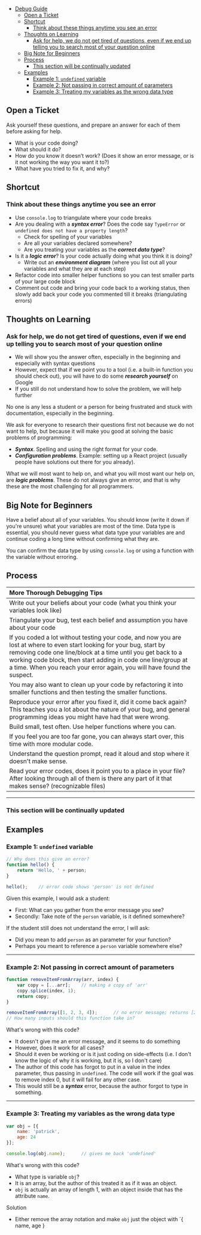 - [Debug Guide](#debug-guide)
    - [Open a Ticket](#open-a-ticket)
    - [Shortcut](#shortcut)
        - [Think about these things anytime you see an error](#think-about-these-things-anytime-you-see-an-error)
    - [Thoughts on Learning](#thoughts-on-learning)
        - [Ask for help, we do not get tired of questions, even if we end up telling you to search most of your question online](#ask-for-help-we-do-not-get-tired-of-questions-even-if-we-end-up-telling-you-to-search-most-of-your-question-online)
    - [Big Note for Beginners](#big-note-for-beginners)
    - [Process](#process)
        - [This section will be continually updated](#this-section-will-be-continually-updated)
    - [Examples](#examples)
        - [Example 1: `undefined` variable](#example-1-undefined-variable)
        - [Example 2: Not passing in correct amount of parameters](#example-2-not-passing-in-correct-amount-of-parameters)
        - [Example 3: Treating my variables as the wrong data type](#example-3-treating-my-variables-as-the-wrong-data-type)

## Open a Ticket

Ask yourself these questions, and prepare an answer for each of them before asking for help.

* What is your code doing? 
* What should it do?
* How do you know it doesn’t work? (Does it show an error message, or is it not working the way you want it to?)
* What have you tried to fix it, and why?



## Shortcut 

### Think about these things anytime you see an error

* Use `console.log` to triangulate where your code breaks
* Are you dealing with a ***syntax error***? Does the code say `TypeError` or `undefined does not have a property length`?
    * Check for spelling of your variables
    * Are all your variables declared somewhere?
    * Are you treating your variables as the ***correct data type***?
* Is it a ***logic error***? Is your code actually doing what you think it is doing?
    * Write out an ***environment diagram*** (where you list out all your variables and what they are at each step)
* Refactor code into smaller helper functions so you can test smaller parts of your large code block
* Comment out code and bring your code back to a working status, then slowly add back your code you commented till it breaks (triangulating errors)



## Thoughts on Learning

### Ask for help, we do not get tired of questions, even if we end up telling you to search most of your question online
* We will show you the answer often, especially in the beginning and especially with syntax questions
* However, expect that if we point you to a tool (i.e. a built-in function you should check out), you will have to do some ***research yourself*** on Google
* If you still do not understand how to solve the problem, we will help further

No one is any less a student or a person for being frustrated and stuck with documentation, 
especially in the beginning. 

We ask for everyone to research their questions first not because we do not want to help, but because it will make you good at solving the basic problems of programming:

* ***Syntax***. Spelling and using the right format for your code.
* ***Configuration problems***. Example: setting up a React project (usually people have solutions out there for you already).

What we will most want to help on, and what you will most want our help on, are ***logic problems***. These do not
always give an error, and that is why these are the most challenging for all programmers.



## Big Note for Beginners

Have a belief about all of your variables. You should know (write it down if you're unsure) what your variables are most of the time.
Data type is essential, you should never guess what data type your variables are and continue coding a long time without confirming what they are. 

You can confirm the data type by using `console.log` or using a function with the variable without erroring.



## Process 

| More Thorough Debugging Tips                                 |
| :----------------------------------------------------------- |
| Write out your beliefs about your code (what you think your variables look like) |
| Triangulate your bug, test each belief and assumption you have about your code |
| If you coded a lot without testing your code, and now you are lost at where to even start looking for your bug, start by removing code one line/block at a time until you get back to a working code block, then start adding in code one line/group at a time. When you reach your error again, you will have found the suspect. |
| You may also want to clean up your code by refactoring it into smaller functions and then testing the smaller functions. |
| Reproduce your error after you fixed it, did it come back again? This teaches you a lot about the nature of your bug, and general programming ideas you might have had that were wrong. |
| Build small, test often. Use helper functions where you can. |
| If you feel you are too far gone, you can always start over, this time with more modular code. |
| Understand the question prompt, read it aloud and stop where it doesn't make sense. |
| Read your error codes, does it point you to a place in your file? After looking through all of them is there any part of it that makes sense? (recognizable files) |



---
### This section will be continually updated


## Examples


### Example 1: `undefined` variable

```javascript
// Why does this give an error?
function hello() {
    return 'Hello, ' + person;
}

hello();    // error code shows 'person' is not defined
```

Given this example, I would ask a student:
* First: What can you gather from the error message you see?
* Secondly: Take note of the `person` variable, is it defined somewhere?

If the student still does not understand the error, I will ask:
* Did you mean to add `person` as an parameter for your function?
* Perhaps you meant to reference a `person` variable somewhere else?

---


### Example 2: Not passing in correct amount of parameters

```javascript
function removeItemFromArray(arr, index) {
    var copy = [...arr];    // making a copy of 'arr'
    copy.splice(index, 1);
    return copy;
}

removeItemFromArray([1, 2, 3, 4]);      // no error message; returns [2, 3, 4]
// How many inputs should this function take in?
```

What's wrong with this code?
* It doesn't give me an error message, and it seems to do something
* However, does it work for all cases?
* Should it even be working or is it just coding on side-effects (i.e. I don't know the logic of why it is working, but it is, so I don't care)
* The author of this code has forgot to put in a value in the index parameter, thus passing in `undefined`. The code will work if the goal was to remove index 0, but it will fail for any other case.
* This would still be a ***syntax*** error, because the author forgot to type in something. 

---


### Example 3: Treating my variables as the wrong data type

```javascript
var obj = [{ 
    name: 'patrick',
    age: 24
}];

console.log(obj.name);      // gives me back 'undefined'
```

What's wrong with this code?
* What type is variable `obj`? 
* It is an array, but the author of this treated it as if it was an object.
* `obj` is actually an array of length 1, with an object inside that has the attribute `name`. 

Solution
* Either remove the array notation and make `obj` just the object with `{ name, age }
